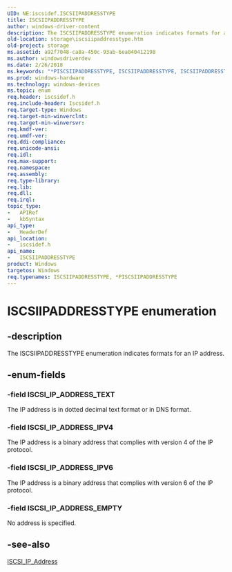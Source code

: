 ```yaml
---
UID: NE:iscsidef.ISCSIIPADDRESSTYPE
title: ISCSIIPADDRESSTYPE
author: windows-driver-content
description: The ISCSIIPADDRESSTYPE enumeration indicates formats for an IP address.
old-location: storage\iscsiipaddresstype.htm
old-project: storage
ms.assetid: a92f7048-ca8a-450c-93ab-6ea040412198
ms.author: windowsdriverdev
ms.date: 2/26/2018
ms.keywords: "*PISCSIIPADDRESSTYPE, ISCSIIPADDRESSTYPE, ISCSIIPADDRESSTYPE enumeration [Storage Devices], ISCSI_IP_ADDRESS_EMPTY, ISCSI_IP_ADDRESS_IPV4, ISCSI_IP_ADDRESS_IPV6, ISCSI_IP_ADDRESS_TEXT, PISCSIIPADDRESSTYPE, PISCSIIPADDRESSTYPE enumeration pointer [Storage Devices], iscsidef/ISCSIIPADDRESSTYPE, iscsidef/ISCSI_IP_ADDRESS_EMPTY, iscsidef/ISCSI_IP_ADDRESS_IPV4, iscsidef/ISCSI_IP_ADDRESS_IPV6, iscsidef/ISCSI_IP_ADDRESS_TEXT, iscsidef/PISCSIIPADDRESSTYPE, storage.iscsiipaddresstype, structs-iSCSI_3e947807-84e7-4886-aae9-95b8d1b508ab.xml"
ms.prod: windows-hardware
ms.technology: windows-devices
ms.topic: enum
req.header: iscsidef.h
req.include-header: Iscsidef.h
req.target-type: Windows
req.target-min-winverclnt: 
req.target-min-winversvr: 
req.kmdf-ver: 
req.umdf-ver: 
req.ddi-compliance: 
req.unicode-ansi: 
req.idl: 
req.max-support: 
req.namespace: 
req.assembly: 
req.type-library: 
req.lib: 
req.dll: 
req.irql: 
topic_type:
-	APIRef
-	kbSyntax
api_type:
-	HeaderDef
api_location:
-	iscsidef.h
api_name:
-	ISCSIIPADDRESSTYPE
product: Windows
targetos: Windows
req.typenames: ISCSIIPADDRESSTYPE, *PISCSIIPADDRESSTYPE
---
```


# ISCSIIPADDRESSTYPE enumeration


## -description


The ISCSIIPADDRESSTYPE enumeration indicates formats for an IP address.


## -enum-fields




### -field ISCSI_IP_ADDRESS_TEXT

The IP address is in dotted decimal text format or in DNS format.


### -field ISCSI_IP_ADDRESS_IPV4

The IP address is a binary address that complies with version 4 of the IP protocol.


### -field ISCSI_IP_ADDRESS_IPV6

The IP address is a binary address that complies with version 6 of the IP protocol.


### -field ISCSI_IP_ADDRESS_EMPTY

No address is specified.


## -see-also




<a href="https://msdn.microsoft.com/library/windows/hardware/ff561536">ISCSI_IP_Address</a>
 

 

